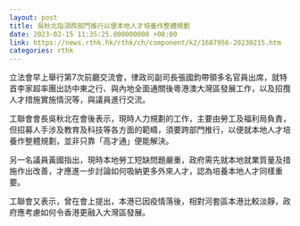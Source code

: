 ```yaml
---
layout: post
title: 吳秋北指須跨部門推行以便本地人才培養作整體規劃
date: 2023-02-15 11:35:25.000000000 +08:00
link: https://news.rthk.hk/rthk/ch/component/k2/1687956-20230215.htm
categories: rthk
---
```


立法會早上舉行第7次前廳交流會，律政司副司長張國鈞帶領多名官員出席，就特首李家超率團出訪中東之行、與內地全面通關後粵港澳大灣區發展工作，以及招攬人才措施實施情況等，與議員進行交流。

工聯會會長吳秋北在會後表示，現時人力規劃的工作，主要由勞工及福利局負責，但招募人手涉及教育及科技等各方面的範疇，須要跨部門推行，以便就本地人才培養作整體規劃，並非只靠「高才通」便能解決。

另一名議員黃國指出，現時本地勞工短缺問題嚴重，政府需先就本地就業質量及措施作出改善，才應進一步討論如何吸納更多外來人才，認為培養本地人才同樣重要。

工聯會又表示，曾在會上提出，本港已因疫情落後，相對河套區本港比較淡靜，政府應考慮如何令香港更融入大灣區發展。
